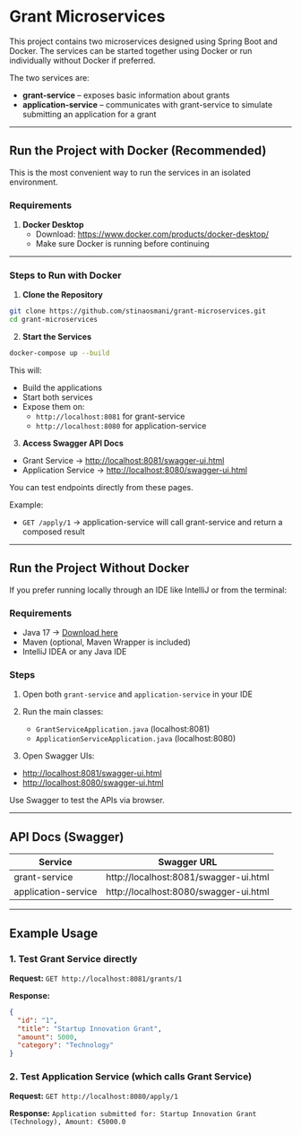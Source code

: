 # Grant Microservices

This project contains two microservices designed using Spring Boot and Docker. The services can be started together using Docker or run individually without Docker if preferred.

The two services are:

- **grant-service** – exposes basic information about grants
- **application-service** – communicates with grant-service to simulate submitting an application for a grant

---

## Run the Project with Docker (Recommended)

This is the most convenient way to run the services in an isolated environment.

### Requirements

1. **Docker Desktop**
    - Download: https://www.docker.com/products/docker-desktop/
    - Make sure Docker is running before continuing

---

###  Steps to Run with Docker

1. **Clone the Repository**
```bash
git clone https://github.com/stinaosmani/grant-microservices.git
cd grant-microservices
```

2. **Start the Services**
```bash
docker-compose up --build
```

This will:
- Build the applications
- Start both services
- Expose them on:
    - `http://localhost:8081` for grant-service
    - `http://localhost:8080` for application-service

3. **Access Swagger API Docs**
- Grant Service → [http://localhost:8081/swagger-ui.html](http://localhost:8081/swagger-ui.html)
- Application Service → [http://localhost:8080/swagger-ui.html](http://localhost:8080/swagger-ui.html)

You can test endpoints directly from these pages.

Example:
- `GET /apply/1` → application-service will call grant-service and return a composed result

---

##  Run the Project Without Docker

If you prefer running locally through an IDE like IntelliJ or from the terminal:

### Requirements
- Java 17 → [Download here](https://www.oracle.com/java/technologies/javase/jdk17-archive-downloads.html)
- Maven (optional, Maven Wrapper is included)
- IntelliJ IDEA or any Java IDE

### Steps

1. Open both `grant-service` and `application-service` in your IDE
2. Run the main classes:
    - `GrantServiceApplication.java` (localhost:8081)
    - `ApplicationServiceApplication.java` (localhost:8080)

3. Open Swagger UIs:
- [http://localhost:8081/swagger-ui.html](http://localhost:8081/swagger-ui.html)
- [http://localhost:8080/swagger-ui.html](http://localhost:8080/swagger-ui.html)

Use Swagger to test the APIs via browser.

---

## API Docs (Swagger)

| Service              | Swagger URL                            |
|----------------------|-----------------------------------------|
| grant-service        | http://localhost:8081/swagger-ui.html   |
| application-service  | http://localhost:8080/swagger-ui.html   |

---
## Example Usage

### 1. Test Grant Service directly

**Request:**
`GET http://localhost:8081/grants/1`

**Response:**
```json
{
  "id": "1",
  "title": "Startup Innovation Grant",
  "amount": 5000,
  "category": "Technology"
}
```
### 2. Test Application Service (which calls Grant Service)

**Request:**
`GET http://localhost:8080/apply/1`

**Response:**
`Application submitted for: Startup Innovation Grant (Technology), Amount: €5000.0`





